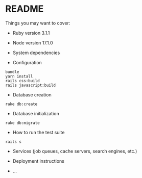 # README

Things you may want to cover:

* Ruby version 3.1.1

* Node version 17.1.0

* System dependencies

* Configuration

```
bundle
yarn install
rails css:build
rails javascript:build
```

* Database creation

```
rake db:create
```

* Database initialization

```
rake db:migrate
```

* How to run the test suite

```
rails s
```

* Services (job queues, cache servers, search engines, etc.)

* Deployment instructions

* ...
